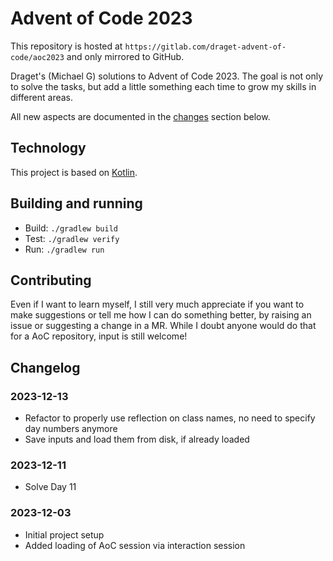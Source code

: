 # Advent of Code 2023

This repository is hosted at `https://gitlab.com/draget-advent-of-code/aoc2023` and only mirrored to GitHub.

Draget's (Michael G) solutions to Advent of Code 2023. The goal is not only to solve the tasks, but add a little something each time to grow my skills in different areas.

All new aspects are documented in the [changes](#changelog) section below.

## Technology

This project is based on [Kotlin](https://kotlinlang.org/).

## Building and running

* Build: `./gradlew build`
* Test: `./gradlew verify`
* Run: `./gradlew run`

## Contributing

Even if I want to learn myself, I still very much appreciate if you want to make suggestions or tell me how I can do something better, by raising an issue or suggesting a change in a MR. While I doubt anyone would do that for a AoC repository, input is still welcome!

## Changelog

### 2023-12-13

* Refactor to properly use reflection on class names, no need to specify day numbers anymore
* Save inputs and load them from disk, if already loaded

### 2023-12-11

* Solve Day 11

### 2023-12-03

* Initial project setup
* Added loading of AoC session via interaction session
